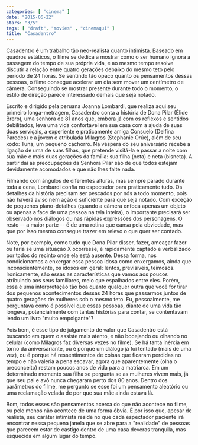 ```yaml
---
categories: [ "cinema" ]
date: "2015-06-22"
stars: "3/5"
tags: [ "draft", "movies" , "cinemaqui" ]
title: "Casadentro"
---
```

Casadentro é um trabalho tão neo-realista quanto intimista. Baseado
em quadros estáticos, o filme se dedica a mostrar como o ser humano
ignora a passagem do tempo de sua própria vida, e ao mesmo tempo resolve
discutir a relação entre quatro gerações debaixo do mesmo teto pelo
período de 24 horas. Se sentindo tão opaco quanto os pensamentos dessas
pessoas, o filme consegue acelerar um dia sem mover um centímetro
de câmera. Conseguindo se mostrar presente durante todo o momento,
o estilo de direção parece interessado demais que seja notado.

Escrito e dirigido pela peruana Joanna Lombardi, que realiza aqui seu
primeiro longa-metragem, Casadentro conta a história de Dona Pilar
(Élide Brero), uma senhora de 81 anos que, embora já com os reflexos
e sentidos debilitados, leva uma vida confortável em sua casa com a
ajuda de suas duas serviçais, a experiente e praticamente amiga Consuelo
(Delfina Paredes) e a jovem e atribulada Milagros (Stephanie Orúe), além
de seu xodó: Tuna, um pequeno cachorro. Na véspera do seu aniversário
recebe a ligação de uma de suas filhas, que pretende visitá-la e passar
a noite com sua mãe e mais duas gerações da família: sua filha (neta)
e neta (bisneta). A partir daí as preocupações da Senhora Pilar são
de que todos estejam devidamente acomodados e que não lhes falte nada.

Filmando com ângulos de diferentes alturas, mas sempre parado durante
toda a cena, Lombardi confia no espectador para praticamente tudo. Os
detalhes da história precisam ser pescados por nós a todo momento,
pois não haverá aviso nem ação o suficiente para que seja notado. Com
exceção de pequenos plano-detalhes (quando a câmera enfoca apenas
um objeto ou apenas a face de uma pessoa na tela inteira), o importante
precisará ser observado nos diálogos ou nas rápidas expressões dos
personagens. O resto -- a maior parte -- é de uma rotina que cansa pela
obviedade, mas que por isso mesmo consegue trazer em relevo o que quer
ser contado.

Note, por exemplo, como tudo que Dona Pilar disser, fazer, ameaçar
fazer ou faria se uma situação X ocorresse, é rapidamente captado e
verbalizado por todos do recinto onde ela está ausente. Dessa forma,
nos condicionamos a enxergar essa pessoa idosa como enxergamos, ainda
que inconscientemente, os idosos em geral: lentos, previsíveis,
teimosos. Ironicamente, são essas as características que vamos
aos poucos atribuindo aos seus familiares, meio que espalhados entre
eles. Porém, essa é uma interpretação tão boa quanto qualquer outra
que você for tirar dos pequenos acontecimentos dessas 24 horas que
passarmos juntos de quatro gerações de mulheres sob o mesmo teto. Eu,
pessoalmente, me perguntava como é possível que essas pessoas, diante de
uma vida tão longeva, potencialmente com tantas histórias para contar,
se contentavam lendo um livro "muito empolgante"?

Pois bem, é esse tipo de julgamento de valor que Casadentro está
buscando em quem o assiste mais atento, e não bocejando ou olhando no
celular (como Milagros faz diversas vezes no filme). Se há tanta inércia
em torno da aniversariante, ou é porque um diálogo já foi tentado
(mais de uma vez), ou é porque há ressentimentos de coisas que ficaram
perdidas no tempo e não valeria a pena escavar, agora que aparentemente
(olha o preconceito) restam poucos anos de vida para a matriarca. Em um
determinado momento sua filha se pergunta se as mulheres vivem mais,
já que seu pai e avô nunca chegaram perto dos 80 anos. Dentro dos
parâmetros do filme, me pergunto se esse foi um pensamento aleatório
ou uma reclamação velada de por que sua mãe ainda estava lá.

Bom, todos esses são pensamentos acerca do que não acontece no filme,
ou pelo menos não acontece de uma forma óbvia. É por isso que, apesar
de realista, seu caráter intimista reside no que cada espectador paciente
irá encontrar nessa pequena janela que se abre para a "realidade" de
pessoas que parecem estar de castigo dentro de uma casa deveras tranquila,
mas esquecida em algum lugar do tempo.
